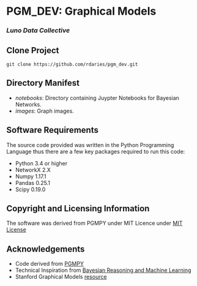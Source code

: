 # PGM_DEV: Graphical Models
### *Luno Data Collective*

## Clone Project
```
git clone https://github.com/rdaries/pgm_dev.git
```
## Directory Manifest
- *notebooks*: Directory containing Juypter Notebooks for Bayesian Networks.
- *images*: Graph images.

## Software Requirements

The source code provided was written in the Python Programming Language thus there are a few key packages required to run this code:

- Python 3.4 or higher
- NetworkX 2.X
- Numpy 1.17.1
- Pandas 0.25.1
- Scipy 0.19.0


## Copyright and Licensing Information

The software was derived from PGMPY under MIT Licence under [MIT License](https://github.com/pgmpy/pgmpy/blob/dev/LICENSE)

## Acknowledgements

- Code derived from [PGMPY](https://github.com/pgmpy/pgmpy)
- Technical Inspiration from [Bayesian Reasoning and Machine Learning](http://web4.cs.ucl.ac.uk/staff/D.Barber/pmwiki/pmwiki.php?n=Brml.Software)
- Stanford Graphical Models [resource](https://ai.stanford.edu/~koller/Papers/Koller+al:SRL07.pdf)
